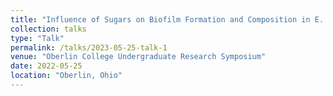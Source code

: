 ```yaml
---
title: "Influence of Sugars on Biofilm Formation and Composition in E. coli"
collection: talks
type: "Talk"
permalink: /talks/2023-05-25-talk-1
venue: "Oberlin College Undergraduate Research Symposium"
date: 2022-05-25
location: "Oberlin, Ohio"
---
```


